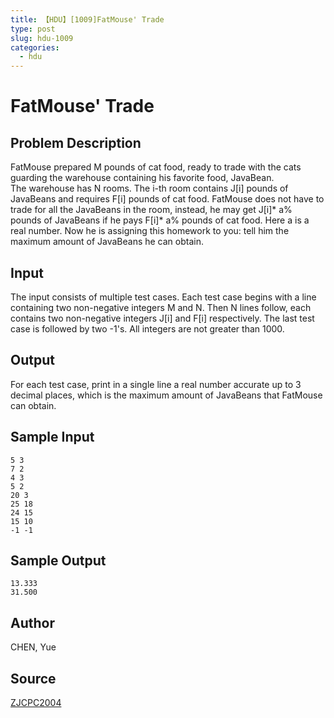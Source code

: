```yaml
---
title: 【HDU】[1009]FatMouse' Trade
type: post
slug: hdu-1009
categories:
  - hdu
---
```


# FatMouse' Trade

## Problem Description

FatMouse prepared M pounds of cat food, ready to trade with the cats guarding the warehouse containing his favorite food, JavaBean.  
The warehouse has N rooms. The i-th room contains J\[i\] pounds of JavaBeans and requires F\[i\] pounds of cat food. FatMouse does not have to trade for all the JavaBeans in the room, instead, he may get J\[i\]\* a% pounds of JavaBeans if he pays F\[i\]\* a% pounds of cat food. Here a is a real number. Now he is assigning this homework to you: tell him the maximum amount of JavaBeans he can obtain.

## Input

The input consists of multiple test cases. Each test case begins with a line containing two non-negative integers M and N. Then N lines follow, each contains two non-negative integers J\[i\] and F\[i\] respectively. The last test case is followed by two -1's. All integers are not greater than 1000.

## Output

For each test case, print in a single line a real number accurate up to 3 decimal places, which is the maximum amount of JavaBeans that FatMouse can obtain.

## Sample Input

```
5 3
7 2
4 3
5 2
20 3
25 18
24 15
15 10
-1 -1

```

## Sample Output

```
13.333
31.500

```

## Author

CHEN, Yue

## Source

[ZJCPC2004](https://acm.hdu.edu.cn//search.php?field=problem&key=ZJCPC2004&source=1&searchmode=source)
